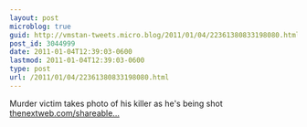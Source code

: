 ```yaml
---
layout: post
microblog: true
guid: http://vmstan-tweets.micro.blog/2011/01/04/22361380833198080.html
post_id: 3044999
date: 2011-01-04T12:39:03-0600
lastmod: 2011-01-04T12:39:03-0600
type: post
url: /2011/01/04/22361380833198080.html
---
```

Murder victim takes photo of his killer as he's being shot [thenextweb.com/shareable...](http://thenextweb.com/shareables/?p=14317)
